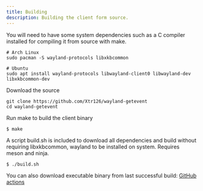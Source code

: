 ```yaml
---
title: Building
description: Building the client form source.
---
```

You will need to have some system dependencies such as a C compiler installed for compiling it from source with make.  

    # Arch Linux
    sudo pacman -S wayland-protocols libxkbcommon
    
    # Ubuntu
    sudo apt install wayland-protocols libwayland-client0 libwayland-dev libxkbcommon-dev


Download the source
```
git clone https://github.com/Xtr126/wayland-getevent
cd wayland-getevent
```
Run make to build the client binary

    $ make

A script build.sh is included to download all dependencies and build without requiring libxkbcommon, wayland to be installed on system. Requires meson and ninja. 

    $ ./build.sh
You can also download executable binary from last successful build: [GitHub actions](https://github.com/Xtr126/wayland-getevent/actions)
